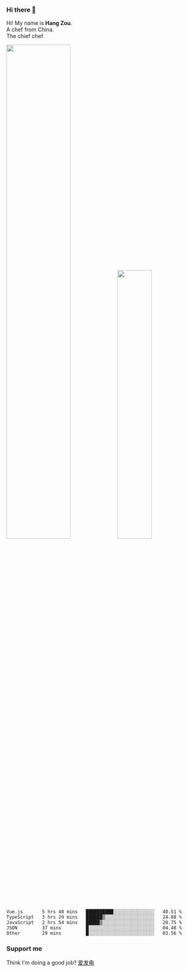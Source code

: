 ### Hi there 👋

Hi! My name is **Hang Zou**.  
A chef from China.  
The chief chef.

<img align="" width="57.5%" src="https://github-readme-stats.vercel.app/api?username=zouhangwithsweet&hide_title=true&hide_border=true&show_icons=true&include_all_commits=true&line_height=21" /><img align="" width="42.4%" src="https://github-readme-stats.vercel.app/api/top-langs/?username=zouhangwithsweet&hide_title=true&hide_border=true&layout=compact" />

<!--START_SECTION:waka-->

```text
Vue.js       5 hrs 40 mins   ██████████░░░░░░░░░░░░░░░   40.51 %
TypeScript   3 hrs 29 mins   ██████▒░░░░░░░░░░░░░░░░░░   24.88 %
JavaScript   2 hrs 54 mins   █████▒░░░░░░░░░░░░░░░░░░░   20.75 %
JSON         37 mins         █░░░░░░░░░░░░░░░░░░░░░░░░   04.48 %
Other        29 mins         █░░░░░░░░░░░░░░░░░░░░░░░░   03.56 %
```

<!--END_SECTION:waka-->

### Support me

Think I'm doing a good job? [爱发电](https://afdian.net/@zouhangsweet)
